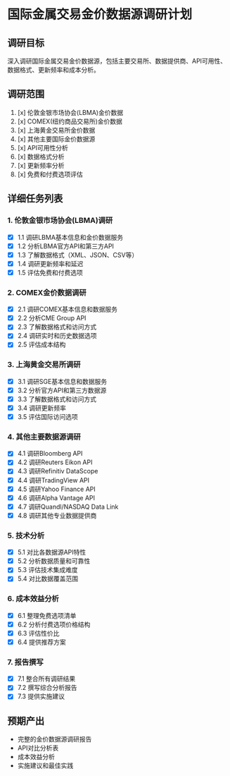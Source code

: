 # 国际金属交易金价数据源调研计划

## 调研目标
深入调研国际金属交易金价数据源，包括主要交易所、数据提供商、API可用性、数据格式、更新频率和成本分析。

## 调研范围
1. [x] 伦敦金银市场协会(LBMA)金价数据
2. [x] COMEX(纽约商品交易所)金价数据  
3. [x] 上海黄金交易所金价数据
4. [x] 其他主要国际金价数据源
5. [x] API可用性分析
6. [x] 数据格式分析
7. [x] 更新频率分析
8. [x] 免费和付费选项评估

## 详细任务列表

### 1. 伦敦金银市场协会(LBMA)调研
- [x] 1.1 调研LBMA基本信息和金价数据服务
- [x] 1.2 分析LBMA官方API和第三方API
- [x] 1.3 了解数据格式（XML、JSON、CSV等）
- [x] 1.4 调研更新频率和延迟
- [x] 1.5 评估免费和付费选项

### 2. COMEX金价数据调研
- [x] 2.1 调研COMEX基本信息和数据服务
- [x] 2.2 分析CME Group API
- [x] 2.3 了解数据格式和访问方式
- [x] 2.4 调研实时和历史数据选项
- [x] 2.5 评估成本结构

### 3. 上海黄金交易所调研
- [x] 3.1 调研SGE基本信息和数据服务
- [x] 3.2 分析官方API和第三方数据源
- [x] 3.3 了解数据格式和访问方式
- [x] 3.4 调研更新频率
- [x] 3.5 评估国际访问选项

### 4. 其他主要数据源调研
- [x] 4.1 调研Bloomberg API
- [x] 4.2 调研Reuters Eikon API
- [x] 4.3 调研Refinitiv DataScope
- [x] 4.4 调研TradingView API
- [x] 4.5 调研Yahoo Finance API
- [x] 4.6 调研Alpha Vantage API
- [x] 4.7 调研Quandl/NASDAQ Data Link
- [x] 4.8 调研其他专业数据提供商

### 5. 技术分析
- [x] 5.1 对比各数据源API特性
- [x] 5.2 分析数据质量和可靠性
- [x] 5.3 评估技术集成难度
- [x] 5.4 对比数据覆盖范围

### 6. 成本效益分析
- [x] 6.1 整理免费选项清单
- [x] 6.2 分析付费选项价格结构
- [x] 6.3 评估性价比
- [x] 6.4 提供推荐方案

### 7. 报告撰写
- [x] 7.1 整合所有调研结果
- [x] 7.2 撰写综合分析报告
- [x] 7.3 提供实施建议

## 预期产出
- 完整的金价数据源调研报告
- API对比分析表
- 成本效益分析
- 实施建议和最佳实践